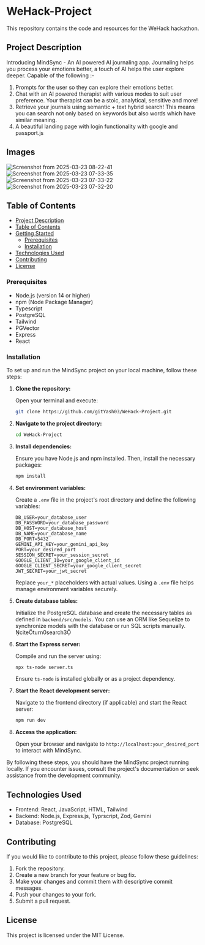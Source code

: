# WeHack-Project

This repository contains the code and resources for the WeHack hackathon.

## Project Description

Introducing MindSync - An AI powered AI journaling app. Journaling helps you process your emotions better, a touch of AI helps the user explore deeper. Capable of the following :-

1. Prompts for the user so they can explore their emotions better.
2. Chat with an AI powered therapist with various modes to suit user preference. Your therapist can be a stoic, analytical, sensitive and more!
3. Retrieve your journals using semantic + text hybrid search! This means you can search not only based on keywords but also words which have similar meaning.
4. A beautiful landing page with login functionality with google and passport.js

## Images

![Screenshot from 2025-03-23 08-22-41](https://github.com/user-attachments/assets/243d310f-b973-4163-aa2c-87a3da6dd685)
![Screenshot from 2025-03-23 07-33-35](https://github.com/user-attachments/assets/1b76c890-61c3-497a-9182-ba2c2c8bc31e)
![Screenshot from 2025-03-23 07-33-22](https://github.com/user-attachments/assets/e3f907be-81ce-486f-8528-c6c29e12f185)
![Screenshot from 2025-03-23 07-32-20](https://github.com/user-attachments/assets/5ede6121-aef0-464e-b1f5-083712d59b29)


## Table of Contents

- [Project Description](#project-description)
- [Table of Contents](#table-of-contents)
- [Getting Started](#getting-started)
  - [Prerequisites](#prerequisites)
  - [Installation](#installation)
- [Technologies Used](#technologies-used)
- [Contributing](#contributing)
- [License](#license)



### Prerequisites


-   Node.js (version 14 or higher)
-   npm (Node Package Manager)
-   Typescript
-   PostgreSQL
-   Tailwind
-   PGVector
-   Express
-   React

### Installation

To set up and run the MindSync project on your local machine, follow these steps:

1. **Clone the repository:**

   Open your terminal and execute:

   ```bash
   git clone https://github.com/gitYash03/WeHack-Project.git
   ```

2. **Navigate to the project directory:**

   ```bash
   cd WeHack-Project
   ```

3. **Install dependencies:**

   Ensure you have Node.js and npm installed. Then, install the necessary packages:

   ```bash
   npm install
   ```

4. **Set environment variables:**

   Create a `.env` file in the project's root directory and define the following variables:

   ```
   DB_USER=your_database_user
   DB_PASSWORD=your_database_password
   DB_HOST=your_database_host
   DB_NAME=your_database_name
   DB_PORT=5432
   GEMINI_API_KEY=your_gemini_api_key
   PORT=your_desired_port
   SESSION_SECRET=your_session_secret
   GOOGLE_CLIENT_ID=your_google_client_id
   GOOGLE_CLIENT_SECRET=your_google_client_secret
   JWT_SECRET=your_jwt_secret
   ```

   Replace `your_*` placeholders with actual values. Using a `.env` file helps manage environment variables securely.
   
6. **Create database tables:**

   Initialize the PostgreSQL database and create the necessary tables as defined in `backend/src/models`. You can use an ORM like Sequelize to synchronize models with the database or run SQL scripts manually. citeturn0search3

7. **Start the Express server:**

   Compile and run the server using:

   ```bash
   npx ts-node server.ts
   ```

   Ensure `ts-node` is installed globally or as a project dependency.

8. **Start the React development server:**

   Navigate to the frontend directory (if applicable) and start the React server:

   ```bash
   npm run dev
   ```

9. **Access the application:**

   Open your browser and navigate to `http://localhost:your_desired_port` to interact with MindSync.

By following these steps, you should have the MindSync project running locally. If you encounter issues, consult the project's documentation or seek assistance from the development community. 

## Technologies Used

-   Frontend: React, JavaScript, HTML, Tailwind 
-   Backend: Node.js, Express.js, Typrscript, Zod, Gemini
-   Database: PostgreSQL

## Contributing

If you would like to contribute to this project, please follow these guidelines:

1.  Fork the repository.
2.  Create a new branch for your feature or bug fix.
3.  Make your changes and commit them with descriptive commit messages.
4.  Push your changes to your fork.
5.  Submit a pull request.

## License


This project is licensed under the MIT License.
